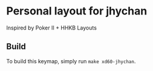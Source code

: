 # Personal layout for jhychan
Inspired by Poker II + HHKB Layouts

## Build
To build this keymap, simply run `make xd60-jhychan`.
